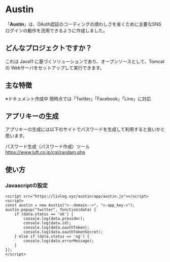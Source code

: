 # Austin
「**Austin**」は、OAuth認証のコーディングの煩わしさを省くために主要なSNSログインの動作を流用できるように作成しました。

## どんなプロジェクトですか？
これは Java11 に基づくソリューションであり、オープンソースとして、Tomcatの Webサーバをセットアップして実行できます。

## 主な特徴
※ドキュメント作成中
現時点では「Twitter」「Facebook」「Line」に対応


## アプリキーの生成
アプリキーの生成には以下のサイトでパスワードを生成して利用すると良いかと思います。

パスワード生成（パスワード作成）ツール<br>
https://www.luft.co.jp/cgi/randam.php

## 使い方

### Javascriptの設定

    <script src="https://livlog.xyz/austin/app/austin.js"></script>
    <script>
    const austin = new Austin("<--domain-->", "<-app_key->");
    austin.popup("twitter", function(data) {
        if (data.status == 'ok') {
            console.log(data.provider);
            console.log(data.id);
            console.log(data.oauthToken);
            console.log(data.oauthTokenSecret);
        } else if (data.status == 'ng') {
            console.log(data.errorMessage);
        }
    });
    </script>
